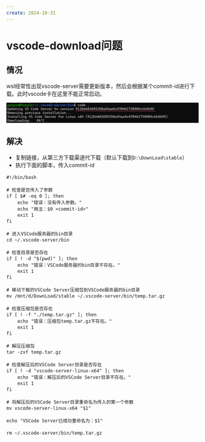 ```yaml
---
create: 2024-10-31
---
```

# vscode-download问题

## 情况

wsl经常性出现vscode-server需要更新版本，然后会根据某个commit-id进行下载。此时vscode卡在这里不能正常启动。

![image-20241031185911642](./assets/image-20241031185911642.png)

## 解决

* 复制链接，从第三方下载渠道代下载（默认下载到`D:\DownLoad\stable`）
* 执行下面的脚本，传入commit-id

```shell
#!/bin/bash

# 检查是否传入了参数
if [ $# -eq 0 ]; then
    echo "错误：没有传入参数。"
    echo "用法：$0 <commit-id>"
    exit 1
fi

# 进入VSCode服务器的bin目录
cd ~/.vscode-server/bin

# 检查目录是否存在
if [ ! -d "$(pwd)" ]; then
    echo "错误：VSCode服务器的bin目录不存在。"
    exit 1
fi

# 移动下载的VSCode Server压缩包到VSCode服务器的bin目录
mv /mnt/d/DownLoad/stable ~/.vscode-server/bin/temp.tar.gz

# 检查压缩包是否存在
if [ ! -f "./temp.tar.gz" ]; then
    echo "错误：压缩包temp.tar.gz不存在。"
    exit 1
fi

# 解压压缩包
tar -zxf temp.tar.gz

# 检查解压后的VSCode Server目录是否存在
if [ ! -d "vscode-server-linux-x64" ]; then
    echo "错误：解压后的VSCode Server目录不存在。"
    exit 1
fi

# 将解压后的VSCode Server目录重命名为传入的第一个参数
mv vscode-server-linux-x64 "$1"

echo "VSCode Server已成功重命名为：$1"

rm ~/.vscode-server/bin/temp.tar.gz
```

